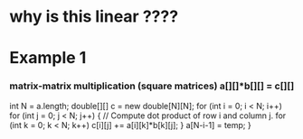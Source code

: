 # why is this linear ????



# Example 1
### matrix-matrix multiplication (square matrices) a[][]*b[][] = c[][]

int N = a.length;
double[][] c = new double[N][N];
for (int i = 0; i < N; i++)
for (int j = 0; j < N; j++)
{ // Compute dot product of row i and column j.
for (int k = 0; k < N; k++)
	c[i][j] += a[i][k]*b[k][j];
}
	a[N-i-1] = temp;
}



